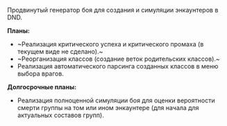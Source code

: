 Продвинутый генератор боя для создания и симуляции энкаунтеров в DND.

**Планы:**
* ~Реализация критического успеха и критического промаха (в текущем виде не сделано).~
* ~Реорганизация классов (создание веток родительских классов).~
* Реализация автоматического парсинга созданных классов в меню выбора врагов.

**Долгосрочные планы:**
* Реализация полноценной симуляции боя для оценки вероятности смерти группы на том или ином энкаунтере (для начала для актуальных составов групп).

